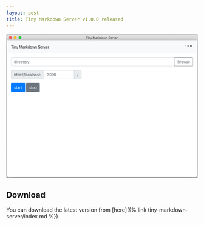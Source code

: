 ```yaml
---
layout: post
title: Tiny Markdown Server v1.0.0 released
---
```

![ss](/assets/tiny-markdown-server/ss.01.png)

## Download

You can download the latest version from [here]({% link tiny-markdown-server/index.md %}).
